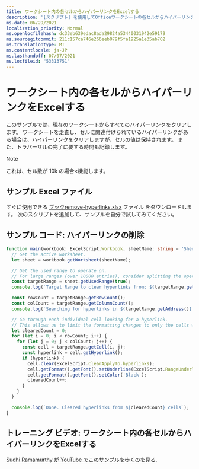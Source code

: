 ```yaml
---
title: ワークシート内の各セルからハイパーリンクをExcelする
description: '[スクリプト] を使用してOfficeワークシートの各セルからハイパーリンクを削除するExcelします。'
ms.date: 06/29/2021
localization_priority: Normal
ms.openlocfilehash: dc33eb639edac8ada29824a53440031942e59179
ms.sourcegitcommit: 211c157ca746e266eeb079f5fa1925a1e35ab702
ms.translationtype: MT
ms.contentlocale: ja-JP
ms.lasthandoff: 07/07/2021
ms.locfileid: "53313751"
---
```

# <a name="remove-hyperlinks-from-each-cell-in-an-excel-worksheet"></a>ワークシート内の各セルからハイパーリンクをExcelする

 このサンプルでは、現在のワークシートからすべてのハイパーリンクをクリアします。 ワークシートを走査し、セルに関連付けられているハイパーリンクがある場合は、ハイパーリンクをクリアしますが、セルの値は保持されます。 また、トラバーサルの完了に要する時間も記録します。

> [!NOTE]
> これは、セル数が 10k の場合<機能します。

## <a name="sample-excel-file"></a>サンプル Excel ファイル

すぐに使用できる <a href="remove-hyperlinks.xlsx"> ブックremove-hyperlinks.xlsx</a> ファイル をダウンロードします。 次のスクリプトを追加して、サンプルを自分で試してみてください。

## <a name="sample-code-remove-hyperlinks"></a>サンプル コード: ハイパーリンクの削除

```TypeScript
function main(workbook: ExcelScript.Workbook, sheetName: string = 'Sheet1') {
  // Get the active worksheet. 
  let sheet = workbook.getWorksheet(sheetName);

  // Get the used range to operate on.
  // For large ranges (over 10000 entries), consider splitting the operation into batches for performance.
  const targetRange = sheet.getUsedRange(true);
  console.log(`Target Range to clear hyperlinks from: ${targetRange.getAddress()}`);

  const rowCount = targetRange.getRowCount();
  const colCount = targetRange.getColumnCount();
  console.log(`Searching for hyperlinks in ${targetRange.getAddress()} which contains ${(rowCount * colCount)} cells`);

  // Go through each individual cell looking for a hyperlink. 
  // This allows us to limit the formatting changes to only the cells with hyperlink formatting.
  let clearedCount = 0;
  for (let i = 0; i < rowCount; i++) {
    for (let j = 0; j < colCount; j++) {
      const cell = targetRange.getCell(i, j);
      const hyperlink = cell.getHyperlink();
      if (hyperlink) {
        cell.clear(ExcelScript.ClearApplyTo.hyperlinks);
        cell.getFormat().getFont().setUnderline(ExcelScript.RangeUnderlineStyle.none);
        cell.getFormat().getFont().setColor('Black');
        clearedCount++;
      }
    }
  }

  console.log(`Done. Cleared hyperlinks from ${clearedCount} cells`);
}
```

## <a name="training-video-remove-hyperlinks-from-each-cell-in-an-excel-worksheet"></a>トレーニング ビデオ: ワークシート内の各セルからハイパーリンクをExcelする

[Sudhi Ramamurthy が YouTube でこのサンプルを歩くのを見る](https://youtu.be/v20fdinxpHU).
